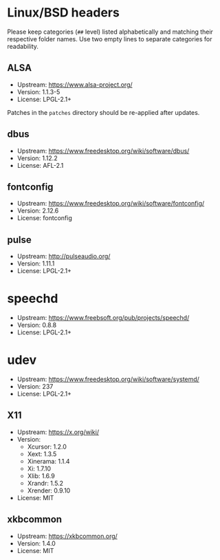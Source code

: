 # Linux/BSD headers

Please keep categories (`##` level) listed alphabetically and matching their
respective folder names. Use two empty lines to separate categories for
readability.


## ALSA

- Upstream: https://www.alsa-project.org/
- Version: 1.1.3-5
- License: LPGL-2.1+

Patches in the `patches` directory should be re-applied after updates.

## dbus

- Upstream: https://www.freedesktop.org/wiki/software/dbus/
- Version: 1.12.2
- License: AFL-2.1


## fontconfig

- Upstream: https://www.freedesktop.org/wiki/software/fontconfig/
- Version: 2.12.6
- License: fontconfig


## pulse

- Upstream: http://pulseaudio.org/
- Version: 1.11.1
- License: LPGL-2.1+


# speechd

- Upstream: https://www.freebsoft.org/pub/projects/speechd/
- Version: 0.8.8
- License: LPGL-2.1+


# udev

- Upstream: https://www.freedesktop.org/wiki/software/systemd/
- Version: 237
- License: LPGL-2.1+


## X11

- Upstream: https://x.org/wiki/
- Version: 
  * Xcursor: 1.2.0
  * Xext: 1.3.5
  * Xinerama: 1.1.4
  * Xi: 1.7.10
  * Xlib: 1.6.9
  * Xrandr: 1.5.2
  * Xrender: 0.9.10
- License: MIT


## xkbcommon

- Upstream: https://xkbcommon.org/
- Version: 1.4.0
- License: MIT
